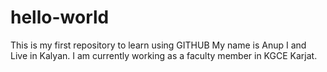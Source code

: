 # hello-world
This is my first repository to learn using GITHUB
My name is Anup I and Live in Kalyan.
I am currently working as a faculty member in KGCE Karjat.
